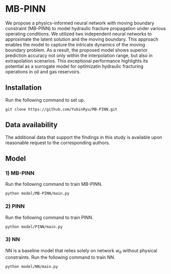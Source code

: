 # MB-PINN
We propose a physics-informed neural network with moving boundary constraint (MB-PINN) to model hydraulic fracture propagation under various operating conditions. We utilized two independent neural networks to approximate the latent solution and the moving boundary. This approach enables the model to capture the intricate dynamics of the moving boundary problem. As a result, the proposed model shows superior prediction accuracy not only within the interpolation range, but also in extrapolation scenarios. This exceptional performance highlights its potential as a surrogate model for optimizatin hydraulic fracturing operations in oil and gas reservoirs. 

## Installation
Run the following command to set up.

    git clone https://github.com/YubinRyu/MB-PINN.git
    
## Data availability
The additional data that support the findings in this study is available upon reasonable request to the corresponding authors. 

## Model
### 1) MB-PINN
Run the following command to train MB-PINN. 

    python model/MB-PINN/main.py

### 2) PINN
Run the following command to train PINN.

    python model/PINN/main.py
    
### 3) NN
NN is a baseline model that relies solely on network $w_θ$ without physical constraints. 
Run the following command to train NN.

    python model/NN/main.py

